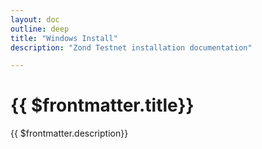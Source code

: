 ```yaml
---
layout: doc
outline: deep
title: "Windows Install"
description: "Zond Testnet installation documentation"

---
```



# {{ $frontmatter.title}}

{{ $frontmatter.description}}
